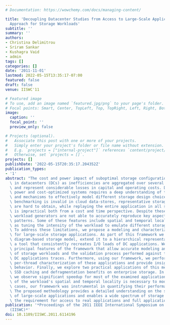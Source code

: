 ```yaml
---
# Documentation: https://wowchemy.com/docs/managing-content/

title: 'Decoupling Datacenter Studies from Access to Large-Scale Applications: A Modeling
  Approach for Storage Workloads'
subtitle: ''
summary: ''
authors:
- Christina Delimitrou
- Sriram Sankar
- Kushagra Vaid
- admin
tags: []
categories: []
date: '2011-11-01'
lastmod: 2022-05-15T13:35:17-07:00
featured: false
draft: false
venue: IISWC'11

# Featured image
# To use, add an image named `featured.jpg/png` to your page's folder.
# Focal points: Smart, Center, TopLeft, Top, TopRight, Left, Right, BottomLeft, Bottom, BottomRight.
image:
  caption: ''
  focal_point: ''
  preview_only: false

# Projects (optional).
#   Associate this post with one or more of your projects.
#   Simply enter your project's folder or file name without extension.
#   E.g. `projects = ["internal-project"]` references `content/project/deep-learning/index.md`.
#   Otherwise, set `projects = []`.
projects: []
publishDate: '2022-05-15T20:35:17.204352Z'
publication_types:
- '1'
abstract: "The cost and power impact of suboptimal storage configurations is significant\
  \ in datacenters (DCs) as inefficiencies are aggregated over several thousand servers\
  \ and represent considerable losses in capital and operating costs. Designing performance,\
  \ power and cost-optimized systems requires a deep understanding of target workloads,\
  \ and mechanisms to effectively model different storage design choices. Traditional\
  \ benchmarking is invalid in cloud data-stores, representative storage profiles\
  \ are hard to obtain, while replaying the entire application in all storage configurations\
  \ is impractical both from a cost and time perspective. Despite these issues, current\
  \ workload generators are not able to accurately reproduce key aspects of real application\
  \ patterns. Some of these features include spatial and temporal locality, as well\
  \ as tuning the intensity of the workload to emulate different storage system configurations.\
  \ To address these limitations, we propose a modeling and characterization framework\
  \ for large-scale storage applications. As part of this framework we use a state\
  \ diagram-based storage model, extend it to a hierarchical representation and implement\
  \ a tool that consistently recreates I/O loads of DC applications. We present the\
  \ principal features of the framework that allow accurate modeling and generation\
  \ of storage workloads and the validation process performed against ten original\
  \ DC applications traces. Furthermore, using our framework, we perform an in-depth,\
  \ per-thread characterization of these applications and provide insights on their\
  \ behavior. Finally, we explore two practical applications of this methodology:\
  \ SSD caching and defragmentation benefits on enterprise storage. In both cases\
  \ we observe significant speedup for most of the examined applications. Since knowledge\
  \ of the workload's spatial and temporal locality is necessary to model these use\
  \ cases, our framework was instrumental in quantifying their performance benefits.\
  \ The proposed methodology provides a detailed understanding on the storage activity\
  \ of large-scale applications and enables a wide spectrum of storage studies without\
  \ the requirement for access to real applications and full application deployment."
publication: '*Proceedings of the 2011 IEEE International Symposium on Workload Characterization
  (IISWC)*'
doi: 10.1109/IISWC.2011.6114196
---
```

